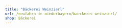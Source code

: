 ```yaml
---
title: "Bäckerei Weinzierl"
url: /neufahrn-in-niederbayern/baeckerei-weinzierl/
shop: Bäckerei
---
```

